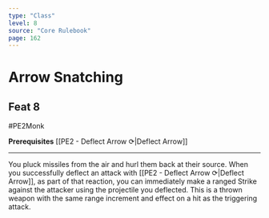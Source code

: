 ```yaml
---
type: "Class"
level: 8
source: "Core Rulebook"
page: 162
---
```

# Arrow Snatching
## Feat 8
#PE2Monk

**Prerequisites** [[PE2 - Deflect Arrow ⟳|Deflect Arrow]]

---
You pluck missiles from the air and hurl them back at their source. When you successfully deflect an attack with [[PE2 - Deflect Arrow ⟳|Deflect Arrow]], as part of that reaction, you can immediately make a ranged Strike against the attacker using the projectile you deflected. This is a thrown weapon with the same range increment and effect on a hit as the triggering attack.